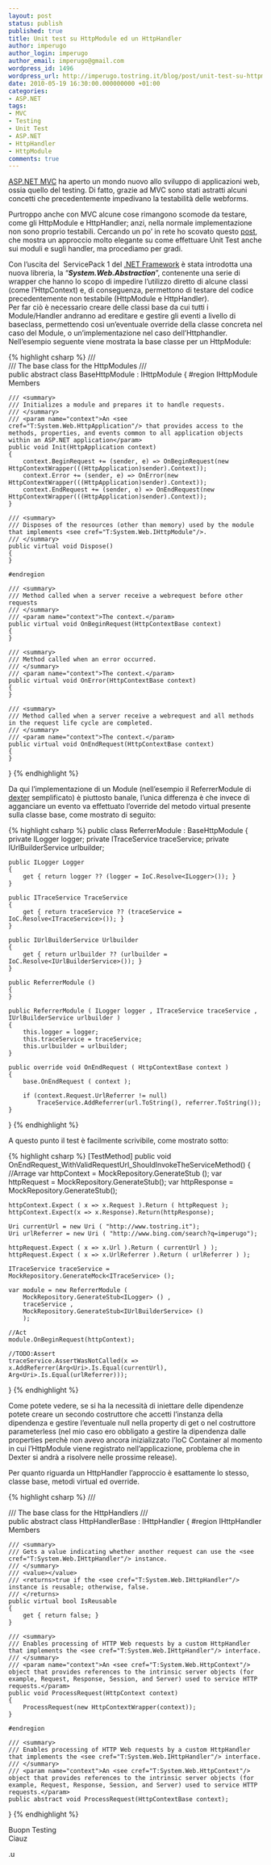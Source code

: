 ```yaml
---
layout: post
status: publish
published: true
title: Unit test su HttpModule ed un HttpHandler
author: imperugo
author_login: imperugo
author_email: imperugo@gmail.com
wordpress_id: 1496
wordpress_url: http://imperugo.tostring.it/blog/post/unit-test-su-httpmodule-ed-httphandler/
date: 2010-05-19 16:30:00.000000000 +01:00
categories:
- ASP.NET
tags:
- MVC
- Testing
- Unit Test
- ASP.NET
- HttpHandler
- HttpModule
comments: true
---
```

<p><a title="ASP.NET MVC Search" href="http://www.imperugo.tostring.it/tags/archive/mvc" target="_blank">ASP.NET MVC</a> ha aperto un mondo nuovo allo sviluppo di applicazioni web, ossia quello del testing. Di fatto, grazie ad MVC sono stati astratti alcuni concetti che precedentemente impedivano la testabilità delle webforms.</p>  <p>Purtroppo anche con MVC alcune cose rimangono scomode da testare, come gli HttpModule e HttpHandler; anzi, nella normale implementazione non sono proprio testabili. Cercando un po’ in rete ho scovato questo <a title="Unit Testable HttpModule and HttpHandlers" href="http://weblogs.asp.net/rashid/archive/2009/03/12/unit-testable-httpmodule-and-httphandler.aspx" rel="nofollow" target="_blank">post</a>, che mostra un approccio molto elegante su come effettuare Unit Test anche sui moduli e sugli handler, ma procediamo per gradi.</p>  <p>Con l’uscita del&#160; ServicePack 1 del <a title=".NET Framework Search" href="http://www.imperugo.tostring.it/tags/archive/.net" target="_blank">.NET Framework</a> è stata introdotta una nuova libreria, la “<strong><em>System.Web.Abstraction</em></strong>”, contenente una serie di wrapper che hanno lo scopo di impedire l’utilizzo diretto di alcune classi (come l’HttpContext) e, di conseguenza, permettono di testare del codice precedentemente non testabile (HttpModule e HttpHandler).     <br />Per far ciò è necessario creare delle classi base da cui tutti i Module/Handler andranno ad ereditare e gestire gli eventi a livello di baseclass, permettendo così un’eventuale override della classe concreta nel caso del Module, o un’implementazione nel caso dell’Httphandler. Nell’esempio seguente viene mostrata la base classe per un HttpModule:</p>  {% highlight csharp %}
/// <summary>
///        The base class for the HttpModules
/// </summary>
public abstract class BaseHttpModule : IHttpModule
{
    #region IHttpModule Members

    /// <summary>
    /// Initializes a module and prepares it to handle requests.
    /// </summary>
    /// <param name="context">An <see cref="T:System.Web.HttpApplication"/> that provides access to the methods, properties, and events common to all application objects within an ASP.NET application</param>
    public void Init(HttpApplication context)
    {
        context.BeginRequest += (sender, e) => OnBeginRequest(new HttpContextWrapper(((HttpApplication)sender).Context));
        context.Error += (sender, e) => OnError(new HttpContextWrapper(((HttpApplication)sender).Context));
        context.EndRequest += (sender, e) => OnEndRequest(new HttpContextWrapper(((HttpApplication)sender).Context));
    }

    /// <summary>
    /// Disposes of the resources (other than memory) used by the module that implements <see cref="T:System.Web.IHttpModule"/>.
    /// </summary>
    public virtual void Dispose()
    {
    }

    #endregion

    /// <summary>
    /// Method called when a server receive a webrequest before other requests
    /// </summary>
    /// <param name="context">The context.</param>
    public virtual void OnBeginRequest(HttpContextBase context)
    {
    }

    /// <summary>
    /// Method called when an error occurred.
    /// </summary>
    /// <param name="context">The context.</param>
    public virtual void OnError(HttpContextBase context)
    {
    }

    /// <summary>
    /// Method called when a server receive a webrequest and all methods in the request life cycle are completed.
    /// </summary>
    /// <param name="context">The context.</param>
    public virtual void OnEndRequest(HttpContextBase context)
    {
    }
}
{% endhighlight %}
<p>Da qui l’implementazione di un Module (nell’esempio il ReferrerModule di <a title="Dexter Blog Engine Category" href="http://www.imperugo.tostring.it/categories/archive/Dexter" target="_blank">dexter</a> semplificato) è piuttosto banale, l’unica differenza è che invece di agganciare un evento va effettuato l’override del metodo virtual presente sulla classe base, come mostrato di seguito:</p>

{% highlight csharp %}
public class ReferrerModule : BaseHttpModule
{
    private ILogger logger;
    private ITraceService traceService;
    private IUrlBuilderService urlbuilder;

    public ILogger Logger
    {
        get { return logger ?? (logger = IoC.Resolve<ILogger>()); }
    }

    public ITraceService TraceService
    {
        get { return traceService ?? (traceService = IoC.Resolve<ITraceService>()); }
    }

    public IUrlBuilderService Urlbuilder
    {
        get { return urlbuilder ?? (urlbuilder = IoC.Resolve<IUrlBuilderService>()); }
    }

    public ReferrerModule ()
    {
    }

    public ReferrerModule ( ILogger logger , ITraceService traceService , IUrlBuilderService urlbuilder )
    {
        this.logger = logger;
        this.traceService = traceService;
        this.urlbuilder = urlbuilder;
    }

    public override void OnEndRequest ( HttpContextBase context )
    {
        base.OnEndRequest ( context );

        if (context.Request.UrlReferrer != null)
            TraceService.AddReferrer(url.ToString(), referrer.ToString());
    }
}
{% endhighlight %}
<p>A questo punto il test è facilmente scrivibile, come mostrato sotto:</p>

{% highlight csharp %}
[TestMethod]
public void OnEndRequest_WithValidRequestUrl_ShouldInvokeTheServiceMethod()
{
    //Arrage
    var httpContext = MockRepository.GenerateStub<HttpContextBase> ();
    var httpRequest = MockRepository.GenerateStub<HttpRequestBase>();
    var httpResponse = MockRepository.GenerateStub<HttpResponseBase>();

    httpContext.Expect ( x => x.Request ).Return ( httpRequest );
    httpContext.Expect(x => x.Response).Return(httpResponse);
        
    Uri currentUrl = new Uri ( "http://www.tostring.it");
    Uri urlReferrer = new Uri ( "http://www.bing.com/search?q=imperugo");
    
    httpRequest.Expect ( x => x.Url ).Return ( currentUrl ) );
    httpRequest.Expect ( x => x.UrlReferrer ).Return ( urlReferrer ) );

    ITraceService traceService = MockRepository.GenerateMock<ITraceService> ();

    var module = new ReferrerModule (
        MockRepository.GenerateStub<ILogger> () ,
        traceService ,
        MockRepository.GenerateStub<IUrlBuilderService> ()
        );

    //Act
    module.OnBeginRequest(httpContext);

    //TODO:Assert
    traceService.AssertWasNotCalled(x => x.AddReferrer(Arg<Uri>.Is.Equal(currentUrl), Arg<Uri>.Is.Equal(urlReferrer)));
    
}
{% endhighlight %}
<p>Come potete vedere, se si ha la necessità di iniettare delle dipendenze potete creare un secondo costruttore che accetti l’instanza della dipendenza e gestire l’eventuale null nella property di get o nel costruttore parameterless (nel mio caso ero obbligato a gestire la dipendenza dalle properties perchè non avevo ancora inizializzato l’IoC Container al momento in cui l’HttpModule viene registrato nell’applicazione, problema che in Dexter si andrà a risolvere nelle prossime release).</p>

<p>Per quanto riguarda un HttpHandler l’approccio è esattamente lo stesso, classe base, metodi virtual ed override.</p>

{% highlight csharp %}
/// <summary>
///        The base class for the HttpHandlers
/// </summary>
public abstract class HttpHandlerBase : IHttpHandler
{
    #region IHttpHandler Members

    /// <summary>
    /// Gets a value indicating whether another request can use the <see cref="T:System.Web.IHttpHandler"/> instance.
    /// </summary>
    /// <value></value>
    /// <returns>true if the <see cref="T:System.Web.IHttpHandler"/> instance is reusable; otherwise, false.
    /// </returns>
    public virtual bool IsReusable
    {
        get { return false; }
    }

    /// <summary>
    /// Enables processing of HTTP Web requests by a custom HttpHandler that implements the <see cref="T:System.Web.IHttpHandler"/> interface.
    /// </summary>
    /// <param name="context">An <see cref="T:System.Web.HttpContext"/> object that provides references to the intrinsic server objects (for example, Request, Response, Session, and Server) used to service HTTP requests.</param>
    public void ProcessRequest(HttpContext context)
    {
        ProcessRequest(new HttpContextWrapper(context));
    }

    #endregion

    /// <summary>
    /// Enables processing of HTTP Web requests by a custom HttpHandler that implements the <see cref="T:System.Web.IHttpHandler"/> interface.
    /// </summary>
    /// <param name="context">An <see cref="T:System.Web.HttpContext"/> object that provides references to the intrinsic server objects (for example, Request, Response, Session, and Server) used to service HTTP requests.</param>
    public abstract void ProcessRequest(HttpContextBase context);
}
{% endhighlight %}
<p>Buopn Testing
  <br />Ciauz</p>

<p>.u</p>

